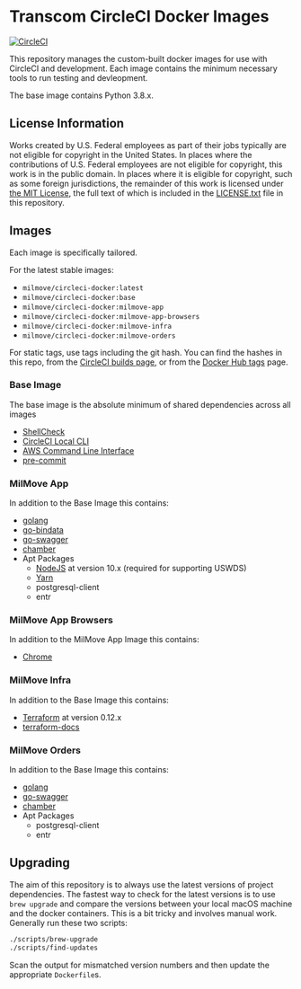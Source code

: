 # Transcom CircleCI Docker Images

[![CircleCI](https://circleci.com/gh/transcom/circleci-docker/tree/master.svg?style=svg)](https://circleci.com/gh/transcom/circleci-docker/tree/master)

This repository manages the custom-built docker images for use with CircleCI and development. Each image contains the minimum necessary tools to run testing and devleopment.

The base image contains Python 3.8.x.

## License Information

Works created by U.S. Federal employees as part of their jobs typically are not eligible for copyright in the United
States. In places where the contributions of U.S. Federal employees are not eligible for copyright, this work is in
the public domain. In places where it is eligible for copyright, such as some foreign jurisdictions, the remainder of
this work is licensed under [the MIT License](https://opensource.org/licenses/MIT), the full text of which is included
in the [LICENSE.txt](./LICENSE.txt) file in this repository.

## Images

Each image is specifically tailored.

For the latest stable images:

* `milmove/circleci-docker:latest`
* `milmove/circleci-docker:base`
* `milmove/circleci-docker:milmove-app`
* `milmove/circleci-docker:milmove-app-browsers`
* `milmove/circleci-docker:milmove-infra`
* `milmove/circleci-docker:milmove-orders`

For static tags, use tags including the git hash. You can find the hashes in this repo, from the [CircleCI builds page](https://circleci.com/gh/milmove/circleci-docker/tree/master), or from the [Docker Hub tags](https://hub.docker.com/r/milmove/circleci-docker/tags/) page.

### Base Image

The base image is the absolute minimum of shared dependencies across all images

* [ShellCheck](https://www.shellcheck.net/)
* [CircleCI Local CLI](https://circleci.com/docs/2.0/local-cli/)
* [AWS Command Line Interface](https://aws.amazon.com/cli/)
* [pre-commit](http://pre-commit.com/)

### MilMove App

In addition to the Base Image this contains:

* [golang](https://golang.org/)
* [go-bindata](https://github.com/kevinburke/go-bindata)
* [go-swagger](https://github.com/go-swagger/go-swagger)
* [chamber](https://github.com/segmentio/chamber)
* Apt Packages
  * [NodeJS](https://nodejs.org/en/) at version 10.x (required for supporting USWDS)
  * [Yarn](https://yarnpkg.com/)
  * postgresql-client
  * entr

### MilMove App Browsers

In addition to the MilMove App Image this contains:

* [Chrome](https://www.google.com/chrome/)

### MilMove Infra

In addition to the Base Image this contains:

* [Terraform](https://www.terraform.io/) at version 0.12.x
* [terraform-docs](https://github.com/segmentio/terraform-docs)

### MilMove Orders

In addition to the Base Image this contains:

* [golang](https://golang.org/)
* [go-swagger](https://github.com/go-swagger/go-swagger)
* [chamber](https://github.com/segmentio/chamber)
* Apt Packages
  * postgresql-client
  * entr

## Upgrading

The aim of this repository is to always use the latest versions of project dependencies. The fastest way to check
for the latest versions is to use `brew upgrade` and compare the versions between your local macOS machine and the
docker containers. This is a bit tricky and involves manual work. Generally run these two scripts:

```sh
./scripts/brew-upgrade
./scripts/find-updates
```

Scan the output for mismatched version numbers and then update the appropriate `Dockerfile`s.
